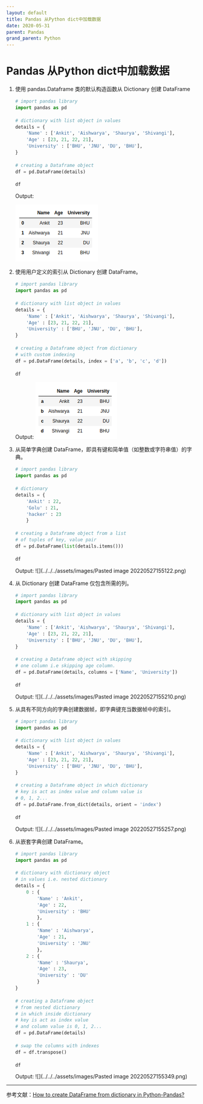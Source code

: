 ```yaml
---
layout: default
title: Pandas 从Python dict中加载数据
date: 2020-05-31
parent: Pandas
grand_parent: Python
---
```


# Pandas 从Python dict中加载数据
1. 使用 pandas.Dataframe 类的默认构造函数从 Dictionary 创建 DataFrame
	``` python
	# import pandas library
	import pandas as pd
	
	# dictionary with list object in values
	details = {
		'Name' : ['Ankit', 'Aishwarya', 'Shaurya', 'Shivangi'],
		'Age' : [23, 21, 22, 21],
		'University' : ['BHU', 'JNU', 'DU', 'BHU'],
	}
	
	# creating a Dataframe object
	df = pd.DataFrame(details)
	
	df
	```
	Output:

	![](../../../assets/images/Pasted%20image%2020220527154709.png)
	
2. 使用用户定义的索引从 Dictionary 创建 DataFrame。
	``` python
	# import pandas library
	import pandas as pd
	
	# dictionary with list object in values
	details = {
		'Name' : ['Ankit', 'Aishwarya', 'Shaurya', 'Shivangi'],
		'Age' : [23, 21, 22, 21],
		'University' : ['BHU', 'JNU', 'DU', 'BHU'],
	}
	
	# creating a Dataframe object from dictionary
	# with custom indexing
	df = pd.DataFrame(details, index = ['a', 'b', 'c', 'd'])
	
	df	
	```
	Output:
	![](../../../assets/images/Pasted%20image%2020220527154850.png)

3. 从简单字典创建 DataFrame，即具有键和简单值（如整数或字符串值）的字典。
	``` python
	# import pandas library
	import pandas as pd
	
	# dictionary
	details = {
		'Ankit' : 22,
		'Golu' : 21,
		'hacker' : 23
		}
	
	# creating a Dataframe object from a list
	# of tuples of key, value pair
	df = pd.DataFrame(list(details.items()))
	
	df
	
	```
	Output:
	![](../../../assets/images/Pasted image 20220527155122.png)

4. 从 Dictionary 创建 DataFrame 仅包含所需的列。
	``` python
	# import pandas library
	import pandas as pd
	
	# dictionary with list object in values
	details = {
		'Name' : ['Ankit', 'Aishwarya', 'Shaurya', 'Shivangi'],
		'Age' : [23, 21, 22, 21],
		'University' : ['BHU', 'JNU', 'DU', 'BHU'],
	}
	
	# creating a Dataframe object with skipping
	# one column i.e skipping age column.
	df = pd.DataFrame(details, columns = ['Name', 'University'])
	
	df
	
	```
	Output:
	![](../../../assets/images/Pasted image 20220527155210.png)

5. 从具有不同方向的字典创建数据帧，即字典键充当数据帧中的索引。
	``` python 
	# import pandas library
	import pandas as pd
	
	# dictionary with list object in values
	details = {
		'Name' : ['Ankit', 'Aishwarya', 'Shaurya', 'Shivangi'],
		'Age' : [23, 21, 22, 21],
		'University' : ['BHU', 'JNU', 'DU', 'BHU'],
	}
	
	# creating a Dataframe object in which dictionary
	# key is act as index value and column value is
	# 0, 1, 2...
	df = pd.DataFrame.from_dict(details, orient = 'index')
	
	df
	
	```
	Output:
	![](../../../assets/images/Pasted image 20220527155257.png)
6. 从嵌套字典创建 DataFrame。
	``` python
	# import pandas library
	import pandas as pd
	
	# dictionary with dictionary object
	# in values i.e. nested dictionary
	details = {
		0 : {
			'Name' : 'Ankit',
			'Age' : 22,
			'University' : 'BHU'
			},
		1 : {
			'Name' : 'Aishwarya',
			'Age' : 21,
			'University' : 'JNU'
			},
		2 : {
			'Name' : 'Shaurya',
			'Age' : 23,
			'University' : 'DU'
			}
	}
	
	# creating a Dataframe object
	# from nested dictionary
	# in which inside dictionary
	# key is act as index value
	# and column value is 0, 1, 2...
	df = pd.DataFrame(details)
	
	# swap the columns with indexes
	df = df.transpose()
	
	df
	
	```
	Output:
	![](../../../assets/images/Pasted image 20220527155349.png)

------------
参考文献：[How to create DataFrame from dictionary in Python-Pandas?](https://www.geeksforgeeks.org/how-to-create-dataframe-from-dictionary-in-python-pandas/)